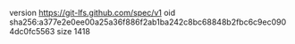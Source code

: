 version https://git-lfs.github.com/spec/v1
oid sha256:a377e2e0ee00a25a36f886f2ab1ba242c8bc68848b2fbc6c9ec0904dc0fc5563
size 1418
